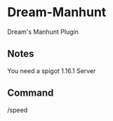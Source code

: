 # Dream-Manhunt
 Dream's Manhunt Plugin
## Notes
 You need a spigot 1.16.1 Server
## Command
 /speed
